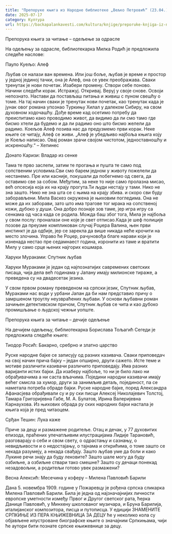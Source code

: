 ```yaml
---
title: "Препоруке књига из Народне библиотеке „Вељко Петровић“ (23.04.)"
date: 2025-07-17
category: Култура
url: https://backapalankavesti.com/kultura/knjige/preporuke-knjiga-iz-narodne-biblioteke-veljko-petrovic-23-04/
---
```


Препорука књига за читање – одељење за одрасле

На одељењу за одрасле, библиотекарка Милка Родић је предложила следеће наслове:

Пауло Куељо: Алеф

Љубав се налази ван времена. Или још боље, љубав је време и простор у једној јединој тачки, она је Алеф, она се увек преображава. Сваки тренутак је нови почетак. Изабери промену. Створи себе поново. Начини следећи корак. Истражуј. Откривај. Веруј у своје снове. Освоји непознато. Настави да постављаш питања и живиш с пуном свешћу о томе. На тај начин сваки је тренутак нови почетак, као тренутак када је јунак овог романа упознао Туркињу Хилал у далеком Сибиру, на свом духовном ходочашћу. Дође време кад осетимо потребу да преиспитамо како проводимо живот, да видимо да ли смо тамо где бисмо хтели да будемо и да ли радимо оно што бисмо желели да радимо. Коељов Алеф позива нас да предузмемо први корак. Неке књиге се читају, Алеф се живи. „Алеф је убедљиво најбоља књига коју је Коељо написао. Овај роман зрачи својом чистотом, једноставношћу и искреношћу.“ – Хепинес

Донато Каризи: Владар из сенке

Тама те прво заслепи, затим те прогања и пушта те само под сопственим условима.Сви смо барем једном у животу пожелели да нестанемо. Пре или касније, покушали да побегнемо од свега, да оставимо све за собом. Међутим, за неке то није само пролазна мисао, већ опсесија која их на крају прогута.Ти људи нестају у тами. Нико не зна зашто. Нико не зна шта се с њима на крају збива. и скоро сви буду заборављени. Мила Васкез окружена је њиховим погледима. Она не може да их заборави, зато што има трагове тог мрака на сопственој кожи, дубоко у души. Она добро познаје зов таме, јер игра игру са сенкама од часа када се родила. Можда баш због тога, Мила је најбоља у свом послу: проналази оне које је свет отписао.Када је шеф полиције позове да преузме компликован случај Роџера Валина, њен први инстинкт је да одбије, јер се зарекла да више никада неће крочити на место злочина. Управо ће Роџер, рачуновођа благе нарави који је изненада нестао пре седамнаест година, изронити из таме и вратити Милу у само срце њених најгорих кошмарa.

Харуки Мураками: Спутник љубав

Харуки Мураками је један од најпознатијих савремених светских писаца, чија дела већ годинама у Јапану имају милионске тираже, а преведена су на двадесетак језика.

У свом првом роману преведеном на српски језик, Спутник љубав, Мураками нас води у урбани Јапан да би нам представио причу о замршеном троуглу неузвраћених љубави. У основи љубавни роман зачињен детективском причом, Спутник љубав се чита и као дубоко промишљање о људској чежњи уопште.

Препорука књига за читање – дечије одељење

На дечијем одељењу, библиотекарка Борислава Тољагић Сегеди је предложила следеће књиге:

Тиодор Росић: Бакарно, сребрно и златно царство

Руске народне бајке се записују од разних казивача. Сваки приповедач на свој начин прича бајку – један опширно, други сажето. Исте теме и мотиве различити казивачи различито приповедају. Има разних варијанти истих бајки. Да изаберу најбоље, то ни је било лако ни обрађивачима а ни саста вљачима. Поједини народни казивачи имају већег смисла за хумор, други за занимљив детаљ, појединост, па се наметала потреба обраде бајки. Руске народне бајке, поред Александра Афанасјева обрађивали су и ру ски писци Алексеј Николајевич Толстој, Тамара Григоријевна Габе, М. А. Булатов, Ирина Валеријевна Карнаухова. Из њихових обрада ру ских народних бајки настала је књига која је пред читаоцем.

Срђан Тешин: Лука каже

Приче за децу и размажене родитеље. Отац и дечак, у 77 духовитих епизода, праћених упечатљивим илустрацијама Лидије Тарановић, разговарају о себи и свом свету, о одрастању и сазнању, о невидљивости и о недостајању, о тајнама и открићима, о томе зашто се некада разумеју, а некада свађају. Зашто љубав уме да боли и како Лукине речи знају да буду лековите? Зашто шале могу да буду озбиљне, а озбиљне ствари тако смешне? Зашто су дечаци понекад незадовољни, а родитељи готово увек размажени?

Весна Алексић: Месечина у коферу – Милена Павловић Барили

Дана 5. новембра 1909. године у Пожаревцу је рођена српска сликарка Милена Павловић Барили. Била је једна од најзначајнијих личности европске уметности између Првог и Другог светског рата, ћерка Данице Павловић, у Минхену школованог музичара, и Бруна Барилија, италијанског композитора, писца и путописца. У едицији ЗНАМЕНИТЕ СРПКИЊЕ ИЗ ПЕРА КЊИЖЕВНИЦА ЗА ДЕЦУ ће у неколико кола су објављене илустроване биографске књиге о значајним Српкињама, чији ће аутори бити познате српске књижевнице за децу.
